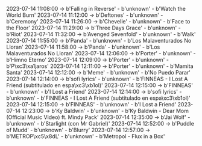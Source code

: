 2023-07-14 11:08:00 -> b'Falling in Reverse' - b'unknown' - b'Watch the World Burn'
2023-07-14 11:12:00 -> b'Deftones' - b'unknown' - b'Ceremony'
2023-07-14 11:26:00 -> b'Chevelle' - b'unknown' - b'Face to the Floor'
2023-07-14 11:29:00 -> b'Three Days Grace' - b'unknown' - b'Riot'
2023-07-14 11:32:00 -> b'Avenged Sevenfold' - b'unknown' - b'Walk'
2023-07-14 11:55:00 -> b'Panda' - b'unknown' - b'Los Malaventurados No Lloran'
2023-07-14 11:58:00 -> b'Panda' - b'unknown' - b'Los Malaventurados No Lloran'
2023-07-14 12:06:00 -> b'Porter' - b'unknown' - b'Himno Eterno'
2023-07-14 12:09:00 -> b'Porter' - b'unknown' - b'P\xc3\xa1jaros'
2023-07-14 12:11:00 -> b'Porter' - b'unknown' - b'Mamita Santa'
2023-07-14 12:12:00 -> b'Meme' - b'unknown' - b'No Puedo Parar'
2023-07-14 12:14:00 -> b'sofi lyrics' - b'unknown' - b'FINNEAS - I Lost A Friend (subtitulado en espa\xc3\xb1ol)'
2023-07-14 12:15:00 -> b'FINNEAS' - b'unknown' - b'I Lost a Friend'
2023-07-14 12:14:00 -> b'sofi lyrics' - b'unknown' - b'FINNEAS - I Lost A Friend (subtitulado en espa\xc3\xb1ol)'
2023-07-14 12:15:00 -> b'FINNEAS' - b'unknown' - b'I Lost a Friend'
2023-07-14 12:23:00 -> b'Ky Baldwin' - b'unknown' - b'Ky Baldwin - Dear Mom (Official Music Video) ft. Mindy Pack'
2023-07-14 12:35:00 -> b'Jai Wolf' - b'unknown' - b'Starlight (con Mr Gabriel)'
2023-07-14 12:52:00 -> b'Puddle of Mudd' - b'unknown' - b'Blurry'
2023-07-14 12:57:00 -> b'METROP\xc5\x8dL' - b'unknown' - b'Metropol - Flux in a Box'
